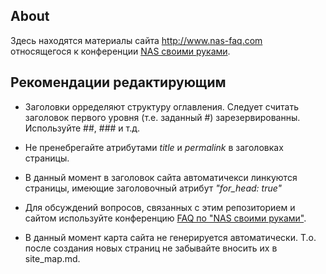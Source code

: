 ## About
Здесь находятся материалы сайта http://www.nas-faq.com
относящегося к конференции [NAS своими руками](http://forum.ixbt.com/topic.cgi?id=109:82).

## Рекомендации редактирующим

- Заголовки орределяют структуру оглавления. Следует считать заголовок первого уровня (т.е. заданный #) зарезервированны.
  Используйте ##, ### и т.д.

- Не пренебрегайте атрибутами _title_ и _permalink_ в заголовках страницы.

- В данный момент в заголовок сайта автоматичекси линкуются страницы, имеющие заголовочный атрибут _"for_head: true"_

- Для обсуждений вопросов, связанных с этим репозиторием и сайтом используйте
конференцию [FAQ по "NAS своими руками"](http://forum.ixbt.com/topic.cgi?id=0:60781).

- В данный момент карта сайта не генерируется автоматически. Т.о. после создания новых страниц
не забывайте вносить их в site_map.md.